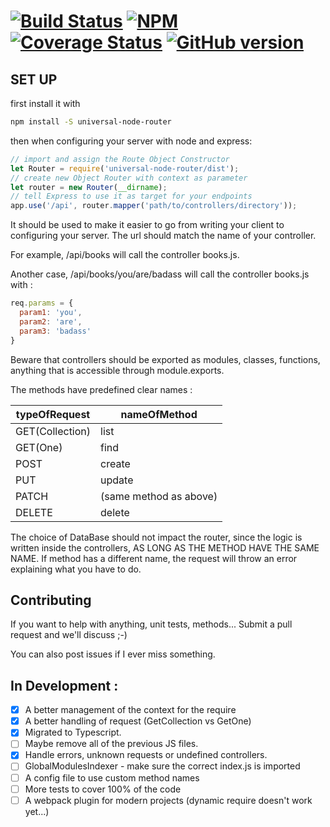 [![Build Status](https://travis-ci.org/gaspaonrocks/universal-node-router.svg?branch=master)](https://travis-ci.org/gaspaonrocks/universal-node-router) [![NPM](https://nodei.co/npm/universal-node-router.png?downloads=true&stars=true)](https://www.npmjs.com/package/universal-node-router) [![Coverage Status](https://coveralls.io/repos/github/gaspaonrocks/universal-node-router/badge.svg?branch=master)](https://coveralls.io/github/gaspaonrocks/universal-node-router?branch=master) [![GitHub version](https://badge.fury.io/gh/gaspaonrocks%2Funiversal-node-router.svg)](https://badge.fury.io/gh/gaspaonrocks%2Funiversal-node-router)
===========

## SET UP

first install it with 
```bash
npm install -S universal-node-router
```

then when configuring your server with node and express:

```typescript
// import and assign the Route Object Constructor
let Router = require('universal-node-router/dist');
// create new Object Router with context as parameter
let router = new Router(__dirname);
// tell Express to use it as target for your endpoints
app.use('/api', router.mapper('path/to/controllers/directory'));
```

It should be used to make it easier to go from writing your client 
to configuring your server. The url should match the name of your controller.

For example, /api/books will call the controller books.js.

Another case, /api/books/you/are/badass will call the controller books.js with : 
```javascript
req.params = {
  param1: 'you',
  param2: 'are',
  param3: 'badass'
}
```

Beware that controllers should be exported as modules, classes, functions, anything that is accessible through module.exports.

The methods have predefined clear names :

typeOfRequest | nameOfMethod
--- | ---
GET(Collection) | list
GET(One) | find
POST | create
PUT | update 
PATCH | (same method as above)
DELETE | delete

The choice of DataBase should not impact the router, since the logic is written inside the controllers, AS LONG AS THE METHOD HAVE THE SAME NAME.
If method has a different name, the request will throw an error explaining what you have to do.

## Contributing
If you want to help with anything, unit tests, methods... Submit a pull request and we'll discuss ;-)

You can also post issues if I ever miss something.

## In Development : 
 - [X] A better management of the context for the require
 - [X] A better handling of request (GetCollection vs GetOne)
 - [X] Migrated to Typescript.
 - [ ] Maybe remove all of the previous JS files.
 - [X] Handle errors, unknown requests or undefined controllers.
 - [ ] GlobalModulesIndexer - make sure the correct index.js is imported
 - [ ] A config file to use custom method names
 - [ ] More tests to cover 100% of the code
 - [ ] A webpack plugin for modern projects (dynamic require doesn't work yet...)
